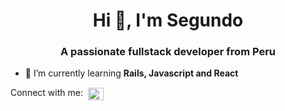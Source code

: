 <h1 align="center">Hi 👋, I'm Segundo</h1>
<h3 align="center">A passionate fullstack developer from Peru</h3>

- 🌱 I’m currently learning **Rails, Javascript and React**

<p align="left">Connect with me:&nbsp; <a href="https://linkedin.com/in/segundorebaza/" target="_blank"><img align="center" src="https://raw.githubusercontent.com/rahuldkjain/github-profile-readme-generator/master/src/images/icons/Social/linked-in-alt.svg" alt="https://www.linkedin.com/in/segundorebaza/" height="20" width="25" /></a>
</p>

